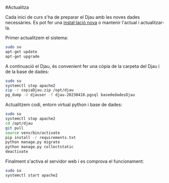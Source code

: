 #Actualitza

Cada inici de curs s'ha de preparar el Djau amb les noves dades necessàries. Es pot fer una [instal·lació nova](../instalacion-2/instalacion.md) o mantenir l'actual i actualitzar-la.

Primer actualitzem el sistema:

```bash
sudo su
apt-get update
apt-get upgrade
```

A continuació el Djau, és convenient fer una còpia de la carpeta del Djau i de la base de dades:

```bash
sudo su
systemctl stop apache2
zip -r copiaDjau.zip /opt/djau
pg_dump -U djauser -f djau-20230410.pgsql basededadesDjau
```

Actualitzem codi, entorn virtual python i base de dades:

```bash
sudo su
systemctl stop apache2
cd /opt/djau
git pull
source venv/bin/activate
pip install -r requirements.txt
python manage.py migrate
python manage.py collectstatic
deactivate
```

Finalment s'activa el servidor web i es comprova el funcionament:

```bash
sudo su
systemctl start apache2
```
